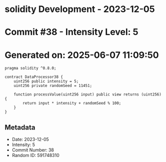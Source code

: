 ﻿# solidity Development - 2023-12-05
# Commit #38 - Intensity Level: 5
# Generated on: 2025-06-07 11:09:50
```solidity
pragma solidity ^0.8.0;

contract DataProcessor38 {
    uint256 public intensity = 5;
    uint256 private randomSeed = 11451;

    function processValue(uint256 input) public view returns (uint256) {
        return input * intensity + randomSeed % 100;
    }
}
```
## Metadata
- Date: 2023-12-05
- Intensity: 5
- Commit Number: 38
- Random ID: 591748310
